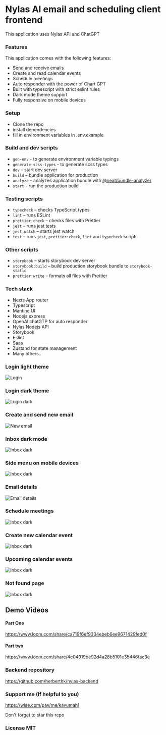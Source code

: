 # Nylas AI email and scheduling client frontend

This application uses Nylas API and ChatGPT

### Features

This application comes with the following features:

- Send and receive emails
- Create and read calendar events
- Schedule meetings
- Auto responder with the power of Chart GPT
- Built with typescript with strict eslint rules
- Dark mode theme support
- Fully responsive on mobile devices

### Setup 
- Clone the repo
- install dependencies 
- fill in environment variables in .env.example
### Build and dev scripts
- `gen-env` - to generate environment variable typings
- `generate-scss-types` - to generate scss types
- `dev` – start dev server
- `build` – bundle application for production
- `analyze` – analyzes application bundle with [@next/bundle-analyzer](https://www.npmjs.com/package/@next/bundle-analyzer)
- `start` - run the production build

### Testing scripts
- `typecheck` – checks TypeScript types
- `lint` – runs ESLint
- `prettier:check` – checks files with Prettier
- `jest` – runs jest tests
- `jest:watch` – starts jest watch
- `test` – runs `jest`, `prettier:check`, `lint` and `typecheck` scripts

### Other scripts
- `storybook` – starts storybook dev server
- `storybook:build` – build production storybook bundle to `storybook-static`
- `prettier:write` – formats all files with Prettier

### Tech stack
- Nexts App router
- Typescript
- Mantine UI
- Nodejs express
- OpenAI chatGTP for auto responder
- Nylas Nodejs API
- Storybook
- Eslint
- Saas
- Zustand for state management
- Many others..

### Login light theme
![Login](/screenshots/login.png)
### Login dark theme
![Login dark](/screenshots/login%20dark.png)
### Create and send new email
![New email](/screenshots/new%20email.png)
### Inbox dark mode
![Inbox dark](/screenshots/inbox%20dark.png)
### Side menu on mobile devices
![Inbox dark](/screenshots/mobile.png)
### Email details
![Email details](/screenshots/email%20detail.png)
### Schedule meetings
![Inbox dark](/screenshots/schedule.png)
### Create new calendar event
![Inbox dark](/screenshots/new%20event.png)
### Upcoming calendar events
![Inbox dark](/screenshots/events.png)
### Not found page
![Inbox dark](/screenshots/not%20found.png)

## Demo Videos
#### Part One
https://www.loom.com/share/ca719f6ef9334ebeb6ee9671429fed0f

#### Part two
https://www.loom.com/share/4c04919be92d4a28b5101e35446fac3e

### Backend repository
https://github.com/herberthk/nylas-backend

### Support me (If helpful to you)
https://wise.com/pay/me/kavumah1

Don't forget to star this repo

### License MIT


